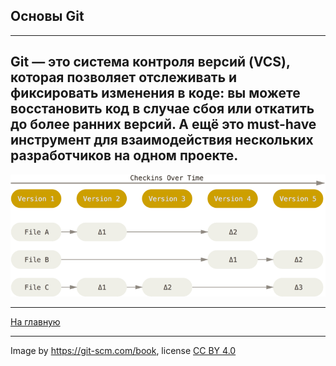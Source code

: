 ## **Основы Git**
---

**Git** — это система контроля версий (VCS), которая позволяет отслеживать и фиксировать изменения в коде: вы можете восстановить код в случае сбоя или откатить до более ранних версий. А ещё это must-have инструмент для взаимодействия нескольких разработчиков на одном проекте.
---

![](/assets/deltas.png)

---
[На главную](readme.md)

---

Image by https://git-scm.com/book, license [CC BY 4.0](https://creativecommons.org/licenses/by/4.0/)